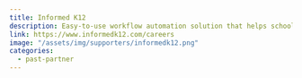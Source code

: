 ```yaml
---
title: Informed K12
description: Easy-to-use workflow automation solution that helps school district administrators digitize forms, automate processes and track approvals.
link: https://www.informedk12.com/careers
image: "/assets/img/supporters/informedk12.png"
categories:
  - past-partner
---
```

